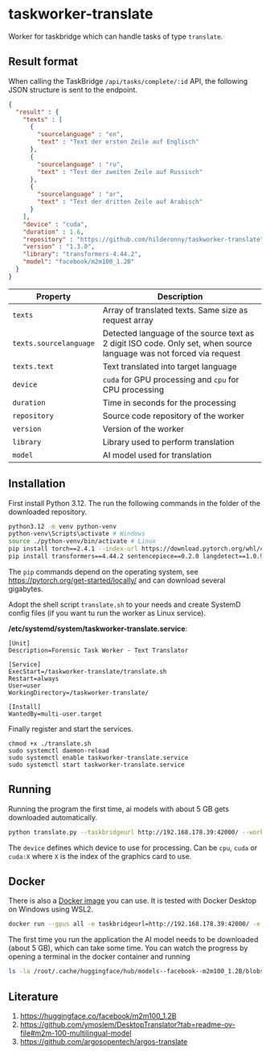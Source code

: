 # taskworker-translate

Worker for taskbridge which can handle tasks of type `translate`.

## Result format

When calling the TaskBridge `/api/tasks/complete/:id` API, the following JSON structure is sent to the endpoint.

```json
{
  "result" : {
    "texts" : [
      {
        "sourcelanguage" : "en",
        "text" : "Text der ersten Zeile auf Englisch"
      },
      {
        "sourcelanguage" : "ru",
        "text" : "Text der zweiten Zeile auf Russisch"
      },
      {
        "sourcelanguage" : "ar",
        "text" : "Text der dritten Zeile auf Arabisch"
      }
    ],
    "device" : "cuda",
    "duration" : 1.6,
    "repository" : "https://github.com/hilderonny/taskworker-translate",
    "version" : "1.3.0",
    "library": "transformers-4.44.2",
    "model": "facebook/m2m100_1.2B"
  }
}
```

|Property|Description|
|---|---|
|`texts`|Array of translated texts. Same size as request array|
|`texts.sourcelanguage`|Detected language of the source text as 2 digit ISO code. Only set, when source language was not forced via request|
|`texts.text`|Text translated into target language|
|`device`|`cuda` for GPU processing and `cpu` for CPU processing|
|`duration`|Time in seconds for the processing|
|`repository`|Source code repository of the worker|
|`version`|Version of the worker|
|`library`|Library used to perform translation|
|`model`|AI model used for translation|

## Installation

First install Python 3.12. The run the following commands in the folder of the downloaded repository.

```sh
python3.12 -m venv python-venv
python-venv\Scripts\activate # Windows
source ./python-venv/bin/activate # Linux
pip install torch==2.4.1 --index-url https://download.pytorch.org/whl/cu118
pip install transformers==4.44.2 sentencepiece==0.2.0 langdetect==1.0.9
```

The `pip` commands depend on the operating system, see https://pytorch.org/get-started/locally/ and can download several gigabytes.

Adopt the shell script `translate.sh` to your needs and create SystemD config files (if you want tu run the worker as Linux service).

**/etc/systemd/system/taskworker-translate.service**:

```
[Unit]
Description=Forensic Task Worker - Text Translator

[Service]
ExecStart=/taskworker-translate/translate.sh
Restart=always
User=user
WorkingDirectory=/taskworker-translate/

[Install]
WantedBy=multi-user.target
```

Finally register and start the services.

```
chmod +x ./translate.sh
sudo systemctl daemon-reload
sudo systemctl enable taskworker-translate.service
sudo systemctl start taskworker-translate.service
```

## Running

Running the program the first time, ai models with about 5 GB gets downloaded automatically.

```sh
python translate.py --taskbridgeurl http://192.168.178.39:42000/ --worker ROG --device cuda:0
```

The `device` defines which device to use for processing. Can be `cpu`, `cuda` or `cuda:X` where `X` is the index of the graphics card to use.

## Docker

There is also a [Docker image](https://hub.docker.com/repository/docker/hilderonny2024/taskworker-translate) you can use. It is tested with Docker Desktop on Windows using WSL2.

```sh
docker run --gpus all -e taskbridgeurl=http://192.168.178.39:42000/ -e worker=ROG hilderonny2024/taskworker-translate
```

The first time you run the application the AI model needs to be downloaded (about 5 GB), which can take some time. You can watch the progress by opening a terminal in the docker container and running

```sh
ls -la /root/.cache/huggingface/hub/models--facebook--m2m100_1.2B/blobs/
```

## Literature

1. https://huggingface.co/facebook/m2m100_1.2B
2. https://github.com/ymoslem/DesktopTranslator?tab=readme-ov-file#m2m-100-multilingual-model
3. https://github.com/argosopentech/argos-translate

